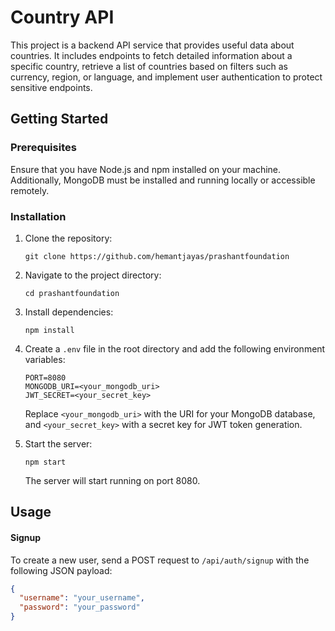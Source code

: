 # Country API

This project is a backend API service that provides useful data about countries. It includes endpoints to fetch detailed information about a specific country, retrieve a list of countries based on filters such as currency, region, or language, and implement user authentication to protect sensitive endpoints.

## Getting Started

### Prerequisites

Ensure that you have Node.js and npm installed on your machine. Additionally, MongoDB must be installed and running locally or accessible remotely.

### Installation

1. Clone the repository:

    ```
    git clone https://github.com/hemantjayas/prashantfoundation
    ```

2. Navigate to the project directory:

    ```
    cd prashantfoundation
    ```

3. Install dependencies:

    ```
    npm install
    ```

4. Create a `.env` file in the root directory and add the following environment variables:

    ```
    PORT=8080
    MONGODB_URI=<your_mongodb_uri>
    JWT_SECRET=<your_secret_key>
    ```

    Replace `<your_mongodb_uri>` with the URI for your MongoDB database, and `<your_secret_key>` with a secret key for JWT token generation.

5. Start the server:

    ```
    npm start
    ```

    The server will start running on port 8080.

## Usage

#### Signup

To create a new user, send a POST request to `/api/auth/signup` with the following JSON payload:

```json
{
  "username": "your_username",
  "password": "your_password"
}


